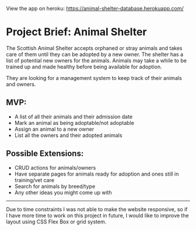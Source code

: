 View the app on heroku: https://animal-shelter-database.herokuapp.com/

# Project Brief: Animal Shelter

The Scottish Animal Shelter accepts orphaned or stray animals and takes care of them until they can be adopted by a new owner. The shelter has a list of potential new owners for the animals. Animals may take a while to be trained up and made healthy before being available for adoption.

They are looking for a management system to keep track of their animals and owners.

## MVP:

- A list of all their animals and their admission date
- Mark an animal as being adoptable/not adoptable
- Assign an animal to a new owner
- List all the owners and their adopted animals

## Possible Extensions:

- CRUD actions for animals/owners
- Have separate pages for animals ready for adoption and ones still in training/vet care
- Search for animals by breed/type
- Any other ideas you might come up with

----
Due to time constraints I was not able to make the website responsive, so if I have more time to work on this project in future, I would like to improve the layout using CSS Flex Box or grid system.
